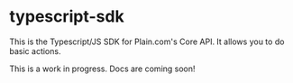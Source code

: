 # typescript-sdk

This is the Typescript/JS SDK for Plain.com's Core API. It allows you to do basic actions.

This is a work in progress. Docs are coming soon!
